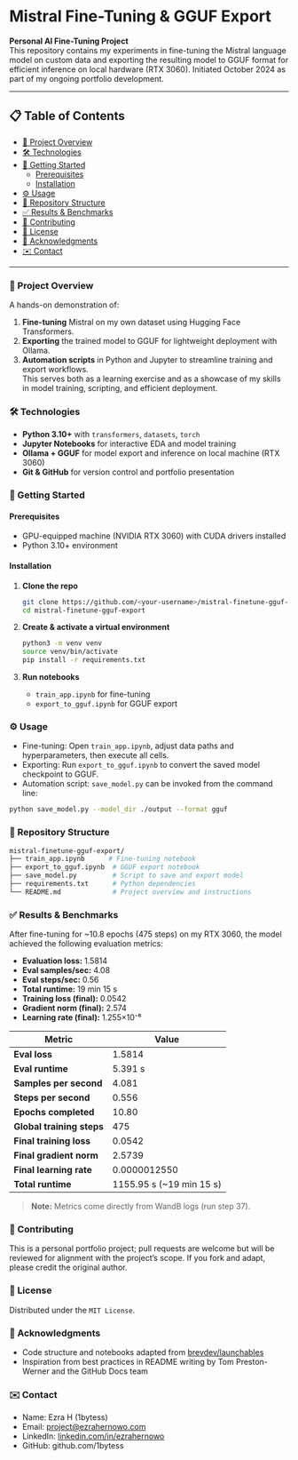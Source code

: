 # Mistral Fine-Tuning & GGUF Export

**Personal AI Fine-Tuning Project**  
This repository contains my experiments in fine-tuning the Mistral language model on custom data and exporting the resulting model to GGUF format for efficient inference on local hardware (RTX 3060). Initiated October 2024 as part of my ongoing portfolio development.

---

## 📋 Table of Contents
- [🎯 Project Overview](#-project-overview)
- [🛠 Technologies](#-technologies)
- [🚀 Getting Started](#-getting-started)
  - [Prerequisites](#prerequisites)
  - [Installation](#installation)
- [⚙️ Usage](#️-usage)
- [📂 Repository Structure](#-repository-structure)
- [✅ Results & Benchmarks](#-results--benchmarks)
- [🤝 Contributing](#-contributing)
- [📜 License](#-license)
- [🙏 Acknowledgments](#-acknowledgments)
- [✉️ Contact](#️-contact)

---

### 🎯 Project Overview
A hands-on demonstration of:
1. **Fine-tuning** Mistral on my own dataset using Hugging Face Transformers.  
2. **Exporting** the trained model to GGUF for lightweight deployment with Ollama.  
3. **Automation scripts** in Python and Jupyter to streamline training and export workflows.  
This serves both as a learning exercise and as a showcase of my skills in model training, scripting, and efficient deployment.

### 🛠 Technologies
- **Python 3.10+** with `transformers`, `datasets`, `torch`
- **Jupyter Notebooks** for interactive EDA and model training
- **Ollama + GGUF** for model export and inference on local machine (RTX 3060)
- **Git & GitHub** for version control and portfolio presentation

### 🚀 Getting Started

#### Prerequisites
- GPU-equipped machine (NVIDIA RTX 3060) with CUDA drivers installed  
- Python 3.10+ environment  

#### Installation
1. **Clone the repo**  
   ```bash
   git clone https://github.com/<your-username>/mistral-finetune-gguf-export.git
   cd mistral-finetune-gguf-export
   ```
   
2. **Create & activate a virtual environment**
   ```bash
   python3 -m venv venv
   source venv/bin/activate
   pip install -r requirements.txt
   ```
   
3. **Run notebooks**
   - `train_app.ipynb` for fine-tuning
   - `export_to_gguf.ipynb` for GGUF export 

### ⚙️ Usage
- Fine-tuning: Open `train_app.ipynb`, adjust data paths and hyperparameters, then execute all cells.
- Exporting: Run `export_to_gguf.ipynb` to convert the saved model checkpoint to GGUF.
- Automation script: `save_model.py` can be invoked from the command line:

```bash
python save_model.py --model_dir ./output --format gguf
```

### 📂 Repository Structure
```bash
mistral-finetune-gguf-export/
├── train_app.ipynb      # Fine-tuning notebook
├── export_to_gguf.ipynb  # GGUF export notebook
├── save_model.py         # Script to save and export model
├── requirements.txt      # Python dependencies
└── README.md             # Project overview and instructions
```

### ✅ Results & Benchmarks

After fine-tuning for ~10.8 epochs (475 steps) on my RTX 3060, the model achieved the following evaluation metrics:

- **Evaluation loss:** 1.5814  
- **Eval samples/sec:** 4.08  
- **Eval steps/sec:** 0.56  
- **Total runtime:** 19 min 15 s  
- **Training loss (final):** 0.0542  
- **Gradient norm (final):** 2.574  
- **Learning rate (final):** 1.255×10⁻⁶  

| Metric                     | Value                   |
|----------------------------|-------------------------|
| **Eval loss**              | 1.5814                  |
| **Eval runtime**           | 5.391 s                 |
| **Samples per second**     | 4.081                   |
| **Steps per second**       | 0.556                   |
| **Epochs completed**       | 10.80                   |
| **Global training steps**  | 475                     |
| **Final training loss**    | 0.0542                  |
| **Final gradient norm**    | 2.5739                  |
| **Final learning rate**    | 0.0000012550           |
| **Total runtime**          | 1155.95 s (~19 min 15 s) |

> **Note:** Metrics come directly from WandB logs (run step 37).  


### 🤝 Contributing
This is a personal portfolio project; pull requests are welcome but will be reviewed for alignment with the project’s scope. If you fork and adapt, please credit the original author.

### 📜 License
Distributed under the `MIT License`.

### 🙏 Acknowledgments
- Code structure and notebooks adapted from [brevdev/launchables](https://github.com/brevdev/launchables)
- Inspiration from best practices in README writing by Tom Preston-Werner and the GitHub Docs team 

### ✉️ Contact
- Name: Ezra H (1bytess)
- Email: project@ezrahernowo.com
- LinkedIn: [linkedin.com/in/ezrahernowo](www.linkedin.com/id/ezrahernowo)
- GitHub: github.com/1bytess
